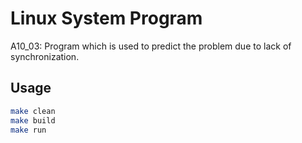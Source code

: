 # Linux System Program
A10_03: Program which is used to predict the problem due to lack of synchronization.

## Usage
```bash
make clean
make build
make run
```

